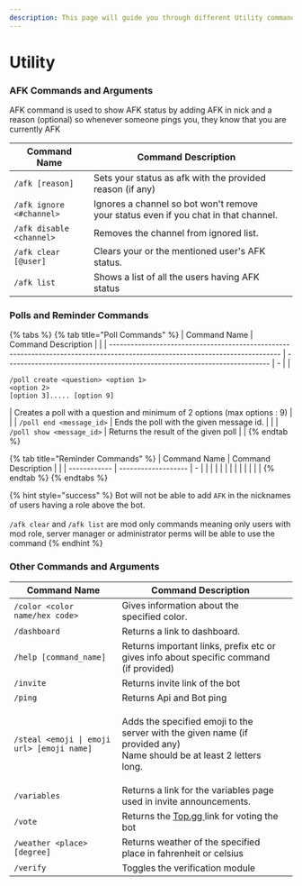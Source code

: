```yaml
---
description: This page will guide you through different Utility commands available.
---
```


# Utility

### AFK Commands and Arguments

AFK command is used to show AFK status by adding AFK in nick and a reason (optional) so whenever someone pings you, they know that you are currently AFK

| Command Name             | Command Description                                                                 |   |
| ------------------------ | ----------------------------------------------------------------------------------- | - |
| `/afk [reason]`          | Sets your status as afk with the provided reason (if any)                           |   |
| `/afk ignore <#channel>` | Ignores a channel so bot won't remove your status even if you chat in that channel. |   |
| `/afk disable <channel>` | Removes the channel from ignored list.                                              |   |
| `/afk clear [@user]`     | Clears your or the mentioned user's AFK status.                                     |   |
| `/afk list`              | Shows a list of all the users having AFK status                                     |   |

### Polls and Reminder Commands

{% tabs %}
{% tab title="Poll Commands" %}
| Command Name                                                                                                                  | Command Description                                                       |   |
| ----------------------------------------------------------------------------------------------------------------------------- | ------------------------------------------------------------------------- | - |
| <p><code>/poll create &#x3C;question> &#x3C;option 1> &#x3C;option 2></code> <br><code>[option 3]..... [option 9]</code> </p> | Creates a poll with a question and minimum of 2 options (max options : 9) |   |
| `/poll end <message_id>`                                                                                                      | Ends the poll with the given message id.                                  |   |
| `/poll show <message_id>`                                                                                                     | Returns the result of the given poll                                      |   |
{% endtab %}

{% tab title="Reminder Commands" %}
| Command Name | Command Description |   |
| ------------ | ------------------- | - |
|              |                     |   |
|              |                     |   |
|              |                     |   |
{% endtab %}
{% endtabs %}

{% hint style="success" %}
Bot will not be able to add `AFK` in the nicknames of users having a role above the bot.\
\
`/afk clear` and `/afk list` are mod only commands meaning only users with mod role, server manager or administrator perms will be able to use the command
{% endhint %}

### Other Commands and Arguments

| Command Name                               | Command Description                                                                                                            |   |
| ------------------------------------------ | ------------------------------------------------------------------------------------------------------------------------------ | - |
| `/color <color name/hex code>`             | Gives information about the specified color.                                                                                   |   |
| `/dashboard`                               | Returns a link to dashboard.                                                                                                   |   |
| `/help [command_name]`                     | Returns important links, prefix etc or gives info about specific command (if provided)                                         |   |
| `/invite`                                  | Returns invite link of the bot                                                                                                 |   |
| `/ping`                                    | Returns Api and Bot ping                                                                                                       |   |
| `/steal <emoji \| emoji url> [emoji name]` | <p>Adds the specified emoji to the server with the given name (if provided any)<br>Name should be at least 2 letters long.</p> |   |
| `/variables`                               | Returns a link for the variables page used in invite announcements.                                                            |   |
| `/vote`                                    | Returns the [Top.gg ](https://top.gg/bot/718501137484873748/vote)link for voting the bot                                       |   |
| `/weather <place> [degree]`                | Returns weather of the specified place in fahrenheit or celsius                                                                |   |
| `/verify`                                  | Toggles the verification module                                                                                                |   |
